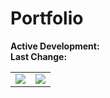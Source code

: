 # Portfolio

**Active Development:** <br>
**Last Change:** <br>

| | |
| :---: | :---: |
| ![](/Screenshots/.png) | ![](/Screenshots/.png) |
